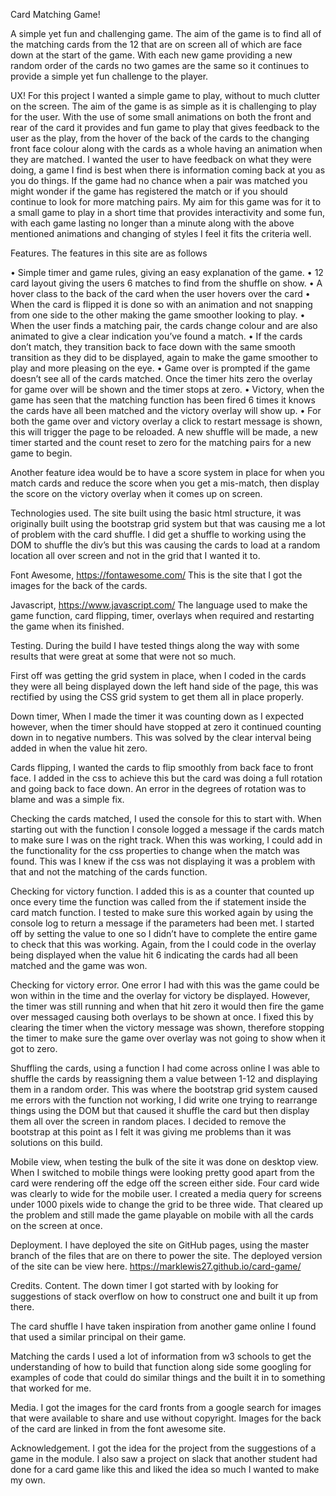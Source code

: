 Card Matching Game!


A simple yet fun and challenging game. The aim of the game is to find all of the matching cards from the 12 that are on 
screen all of which are face down at the start of the game.
With each new game providing a new random order of the cards no two games are the same so it continues to provide a simple
yet fun challenge to the player.

UX!
For this project I wanted a simple game to play, without to much clutter on the screen. The aim of the game is as simple 
as it is challenging to play for the user.
With the use of some small animations on both the front and rear of the card it provides and fun game to play that gives 
feedback to the user as the play, from the hover of the back of the cards to the changing front face colour along with the
cards as a whole having an animation when they are matched.
I wanted the user to have feedback on what they were doing, a game I find is best when there is information coming back at
you as you do things. If the game had no chance when a pair was matched you might wonder if the game has registered the match
or if you should continue to look for more matching pairs.
My aim for this game was for it to a small game to play in a short time that provides interactivity and some fun, with each
game lasting no longer than a minute along with the above mentioned animations and changing of styles I feel it fits the criteria well.

Features.
The features in this site are as follows 

•	Simple timer and game rules, giving an easy explanation of the game.
•	12 card layout giving the users 6 matches to find from the shuffle on show.
•	A hover class to the back of the card when the user hovers over the card
•	When the card is flipped it is done so with an animation and not snapping from one side to the other making the 
  game smoother looking to play.
•	When the user finds a matching pair, the cards change colour and are also animated to give a clear indication you’ve found a match.
•	If the cards don’t match, they transition back to face down with the same smooth transition as they did to be displayed, 
  again to make the game smoother to play and more pleasing on the eye.
•	Game over is prompted if the game doesn’t see all of the cards matched. Once the timer hits zero the overlay for game over 
  will be shown and the timer stops at zero.
•	Victory, when the game has seen that the matching function has been fired 6 times it knows the cards have all been matched 
  and the victory overlay will show up.
•	For both the game over and victory overlay a click to restart message is shown, this will trigger the page to be reloaded.
  A new shuffle will be made, a new timer started and the count reset to zero for the matching pairs for a new game to begin.
  
Another feature idea would be to have a score system in place for when you match cards and reduce the score when you get a mis-match,
then display the score on the victory overlay when it comes up on screen.

Technologies used.
The site built using the basic html structure, it was originally built using the bootstrap grid system but that was causing me a 
lot of problem with the card shuffle. I did get a shuffle to working using the DOM to shuffle the div’s but this was causing the 
cards to load at a random location all over screen and not in the grid that I wanted it to.

Font Awesome, https://fontawesome.com/  This is the site that I got the images for the back of the cards.

Javascript, https://www.javascript.com/ The language used to make the game function, card flipping, timer, overlays when required 
and restarting the game when its finished.

Testing.
During the build I have tested things along the way with some results that were great at some that were not so much.

First off was getting the grid system in place, when I coded in the cards they were all being displayed down the left hand side of
the page, this was rectified by using the CSS grid system to get them all in place properly.

Down timer, When I made the timer it was counting down as I expected however, when the timer should have stopped at zero it continued 
counting down in to negative numbers. This was solved by the clear interval being added in when the value hit zero.

Cards flipping, I wanted the cards to flip smoothly from back face to front face. I added in the css to achieve this but the card was
doing a full rotation and going back to face down. An error in the degrees of rotation was to blame and was a simple fix.

Checking the cards matched, I used the console for this to start with. When starting out with the function I console logged a message
if the cards match to make sure I was on the right track. When this was working, I could add in the functionality for the css 
properties to change when the match was found. This was I knew if the css was not displaying it was a problem with that and not 
the matching of the cards function.

Checking for victory function. I added this is as a counter that counted up once every time the function was called from the if 
statement inside the card match function. I tested to make sure this worked again by using the console log to return a message 
if the parameters had been met. I started off by setting the value to one so I didn’t have to complete the entire game to check 
that this was working. Again, from the I could code in the overlay being displayed when the value hit 6 indicating the cards had 
all been matched and the game was won.

Checking for victory error. One error I had with this was the game could be won within in the time and the overlay for victory
be displayed. However, the timer was still running and when that hit zero it would then fire the game over messaged causing both
overlays to be shown at once. I fixed this by clearing the timer when the victory message was shown, therefore stopping the timer
to make sure the game over overlay was not going to show when it got to zero.

Shuffling the cards, using a function I had come across online I was able to shuffle the cards by reassigning them a value between
1-12 and displaying them in a random order. This was where the bootstrap grid system caused me errors with the function not working,
I did write one trying to rearrange things using the DOM but that caused it shuffle the card but then display them all over the screen
in random places. I decided to remove the bootstrap at this point as I felt it was giving me problems than it was solutions on this 
build.

Mobile view, when testing the bulk of the site it was done on desktop view. When I switched to mobile things were looking pretty
good apart from the card were rendering off the edge off the screen either side. Four card wide was clearly to wide for the mobile user. 
I created a media query for screens under 1000 pixels wide to change the grid to be three wide. That cleared up the problem and still 
made the game playable on mobile with all the cards on the screen at once.

Deployment.
I have deployed the site on GitHub pages, using the master branch of the files that are on there to power the site.
The deployed version of the site can be view here. https://marklewis27.github.io/card-game/

Credits.
Content. 
The down timer I got started with by looking for suggestions of stack overflow on how to construct one and built it up from there.

The card shuffle I have taken inspiration from another game online I found that used a similar principal on their game.

Matching the cards I used a lot of information from w3 schools to get the understanding of how to build that function along side
some googling for examples of code that could do similar things and the built it in to something that worked for me.

Media.
I got the images for the card fronts from a google search for images that were available to share and use without copyright.
Images for the back of the card are linked in from the font awesome site.

Acknowledgement.
I got the idea for the project from the suggestions of a game in the module. I also saw a project on slack that another student had
done for a card game like this and liked the idea so much I wanted to make my own.



